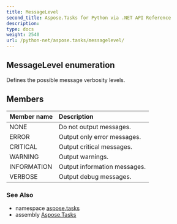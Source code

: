 ```yaml
---
title: MessageLevel
second_title: Aspose.Tasks for Python via .NET API Reference
description: 
type: docs
weight: 2540
url: /python-net/aspose.tasks/messagelevel/
---
```


## MessageLevel enumeration

Defines the possible message verbosity levels.

## Members
| Member name | Description |
| :- | :- |
|NONE|Do not output messages.|
|ERROR|Output only error messages.|
|CRITICAL|Output critical messages.|
|WARNING|Output warnings.|
|INFORMATION|Output information messages.|
|VERBOSE|Output debug messages.|

### See Also

* namespace [aspose.tasks](/tasks/python-net/aspose.tasks/)
* assembly [Aspose.Tasks](/tasks/python-net/)

